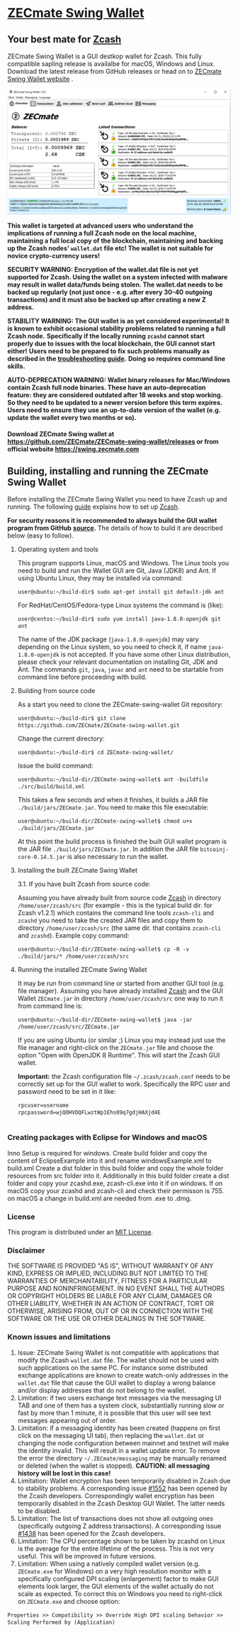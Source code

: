 # [ZECmate Swing Wallet](https://swing.zecmate.com/) 
## Your best mate for [Zcash](https://z.cash/)

ZECmate Swing Wallet is a GUI destkop wallet for Zcash. This fully compatible sapling release is availalbe for macOS, Windows and Linux. Download the latest release from GitHub releases or head on to [ZECmate Swing Wallet website](https://swing.zecmate.com/) .

![Screenshot](https://github.com/ZECmate/ZECmate-swing-wallet/raw/master/docs/zecmate.png "Main Window")

**This wallet is targeted at advanced users who understand the implications of running a full Zcash node on**
**the local machine, maintaining a full local copy of the blockchain, maintaining and backing up the**
**Zcash nodes' `wallet.dat` file etc! The wallet is not suitable for novice crypto-currency users!**

**SECURITY WARNING: Encryption of the wallet.dat file is not yet supported for Zcash. Using the wallet** 
**on a system infected with malware may result in wallet data/funds being stolen. The**
**wallet.dat needs to be backed up regularly (not just once - e.g. after every 30-40**
**outgoing transactions) and it must also be backed up after creating a new Z address.**

**STABILITY WARNING: The GUI wallet is as yet considered experimental! It is known to exhibit occasional stability problems related to running a full Zcash node.**
**Specifically if the locally running `zcashd` cannot start properly due to issues with the local blockchain, the GUI cannot start either!**
**Users need to be prepared to fix such problems manually as described in the [troubleshooting guide](docs/TroubleshootingGuide.md).**
**Doing so requires command line skills.**

**AUTO-DEPRECATION WARNING: Wallet binary releases for Mac/Windows contain Zcash full node binaries. These have an auto-deprecation feature:**
**they are considered outdated after 18 weeks and stop working. So they need to be updated to a newer version before this term expires.**
**Users need to ensure they use an up-to-date version of the wallet (e.g. update the wallet every two months or so).**

#### Download ZECmate Swing wallet at https://github.com/ZECmate/ZECmate-swing-wallet/releases or from official website https://swing.zecmate.com

## Building, installing and running the ZECmate Swing Wallet

Before installing the ZECmate Swing Wallet you need to have Zcash up and running. The following 
[guide](https://github.com/zcash/zcash/blob/master/README.md) 
explains how to set up [Zcash](https://z.cash/). 

**For security reasons it is recommended to always build the GUI wallet program from GitHub**
**[source](https://github.com/ZECmate/ZECmate-swing-wallet/archive/master.zip).**
The details of how to build it are described below (easy to follow). 


1. Operating system and tools

   This program supports Linux, macOS and Windows.
   The Linux tools you need to build and run the Wallet GUI are Git, Java (JDK8) and
   Ant. If using Ubuntu Linux, they may be installed via command: 
   ```
   user@ubuntu:~/build-dir$ sudo apt-get install git default-jdk ant
   ``` 
   For RedHat/CentOS/Fedora-type Linux systems the command is (like):
   ```
   user@centos:~/build-dir$ sudo yum install java-1.8.0-openjdk git ant 
   ```
   The name of the JDK package (`java-1.8.0-openjdk`) may vary depending on the Linux system, so you need to
   check it, if name `java-1.8.0-openjdk` is not accepted.
   If you have some other Linux distribution, please check your relevant documentation on installing Git, 
   JDK and Ant. The commands `git`, `java`, `javac` and `ant` need to be startable from command line 
   before proceeding with build.

2. Building from source code

   As a start you need to clone the ZECmate-swing-wallet Git repository:
   ```
   user@ubuntu:~/build-dir$ git clone https://github.com/ZECmate/ZECmate-swing-wallet.git
   ```
   Change the current directory:
   ```
   user@ubuntu:~/build-dir$ cd ZECmate-swing-wallet/
   ```
   Issue the build command:
   ```
   user@ubuntu:~/build-dir/ZECmate-swing-wallet$ ant -buildfile ./src/build/build.xml
   ```
   This takes a few seconds and when it finishes, it builds a JAR file `./build/jars/ZECmate.jar`. 
   You need to make this file executable:
   ```
   user@ubuntu:~/build-dir/ZECmate-swing-wallet$ chmod u+x ./build/jars/ZECmate.jar
   ```
   At this point the build process is finished the built GUI wallet program is the JAR 
   file `./build/jars/ZECmate.jar`. In addition the JAR file 
   `bitcoinj-core-0.14.5.jar` is also necessary to run the wallet. 

3. Installing the built ZECmate Swing Wallet

   3.1. If you have built Zcash from source code:

     Assuming you have already built from source code [Zcash](https://z.cash/) in directory `/home/user/zcash/src` (for example - this is the typical build dir. for Zcash v1.2.1) which contains the command line tools `zcash-cli` and `zcashd` you need to take the created JAR files and copy them to directory `/home/user/zcash/src` (the same dir. that contains `zcash-cli` and `zcashd`). Example copy command:
      ```
      user@ubuntu:~/build-dir/ZECmate-swing-wallet$ cp -R -v ./build/jars/* /home/user/zcash/src    
      ```

4. Running the installed ZECmate Swing Wallet

   It may be run from command line or started from another GUI tool (e.g. file manager). 
   Assuming you have already installed [Zcash](https://z.cash/) and the GUI Wallet `ZECmate.jar` in 
   directory `/home/user/zcash/src` one way to run it from command line is:
   ```
   user@ubuntu:~/build-dir/ZECmate-swing-wallet$ java -jar /home/user/zcash/src/ZECmate.jar
   ```
   If you are using Ubuntu (or similar ;) Linux you may instead just use the file manager and 
   right-click on the `ZECmate.jar` file and choose the option "Open with OpenJDK 8 Runtime". 
   This will start the Zcash GUI wallet.
   
   **Important:** the Zcash configuration file `~/.zcash/zcash.conf` needs to be correctly set up for the GUI
   wallet to work. Specifically the RPC user and password need to be set in it like:
   ```
   rpcuser=username
   rpcpassword=wjQOHVDQFLwztWp1Ehs09q7gdjHAXjd4E
    
   ``` 

### Creating packages with Eclipse for Windows and macOS
Inno Setup is required for windows.
Create build folder and copy the content of EclipseExample into it and rename windowsExample.xml to build.xml 
Create a dist folder in this build folder and copy the whole folder resources from src folder into it.
Additionally in this build folder create a dist folder and copy your zcashd.exe, zcash-cli.exe into it if on windows. 
If on macOS copy your zcashd and zcash-cli and check their permisson is 755. on macOS a change in build.xml are needed from .exe to .dmg.

### License
This program is distributed under an [MIT License](https://github.com/ZECmate/ZECmate-swing-wallet/raw/master/LICENSE).

### Disclaimer

THE SOFTWARE IS PROVIDED "AS IS", WITHOUT WARRANTY OF ANY KIND, EXPRESS OR
IMPLIED, INCLUDING BUT NOT LIMITED TO THE WARRANTIES OF MERCHANTABILITY,
FITNESS FOR A PARTICULAR PURPOSE AND NONINFRINGEMENT. IN NO EVENT SHALL THE
AUTHORS OR COPYRIGHT HOLDERS BE LIABLE FOR ANY CLAIM, DAMAGES OR OTHER
LIABILITY, WHETHER IN AN ACTION OF CONTRACT, TORT OR OTHERWISE, ARISING FROM,
OUT OF OR IN CONNECTION WITH THE SOFTWARE OR THE USE OR OTHER DEALINGS IN THE
SOFTWARE.

### Known issues and limitations

1. Issue: ZECmate Swing Wallet is not compatible with applications that modify the Zcash `wallet.dat` file. The wallet should not be used
with such applications on the same PC. For instance some distributed exchange applications are known to create watch-only addresses in the
`wallet.dat` file that cause the GUI wallet to display a wrong balance and/or display addresses that do not belong to the wallet. 
1. Limitation: if two users exchange text messages via the messaging UI TAB and one of them has a system clock, substantially running slow or fast by more than 1 minute, it is possible that this user will see text messages appearing out of order. 
1. Limitation: if a messaging identity has been created (happens on first click on the messaging UI tab), then replacing the `wallet.dat` or changing the node configuration between mainnet and testnet will make the identity invalid. This will result in a wallet update error. To remove the error the directory `~/.ZECmate/messaging` may be manually renamed or deleted (when the wallet is stopped). **CAUTION: all messaging history will be lost in this case!**
1. Limitation: Wallet encryption has been temporarily disabled in Zcash due to stability problems. A corresponding issue 
[#1552](https://github.com/zcash/zcash/issues/1552) has been opened by the Zcash developers. Correspondingly
wallet encryption has been temporarily disabled in the Zcash Desktop GUI Wallet.
The latter needs to be disabled. 
1. Limitation: The list of transactions does not show all outgoing ones (specifically outgoing Z address 
transactions). A corresponding issue [#1438](https://github.com/zcash/zcash/issues/1438) has been opened 
for the Zcash developers. 
1. Limitation: The CPU percentage shown to be taken by zcashd on Linux is the average for the entire lifetime 
of the process. This is not very useful. This will be improved in future versions.
1. Limitation: When using a natively compiled wallet version (e.g. `ZECmate.exe` for Windows) on a 
very high resolution monitor with a specifically configured DPI scaling (enlargement) factor to make GUI 
elements look larger, the GUI elements of the wallet actually do not scale as expected. To correct this on
Windows you need to right-click on `ZECmate.exe` and choose option:
```
Properties >> Compatibility >> Override High DPI scaling behavior >> Scaling Performed by (Application)
```
